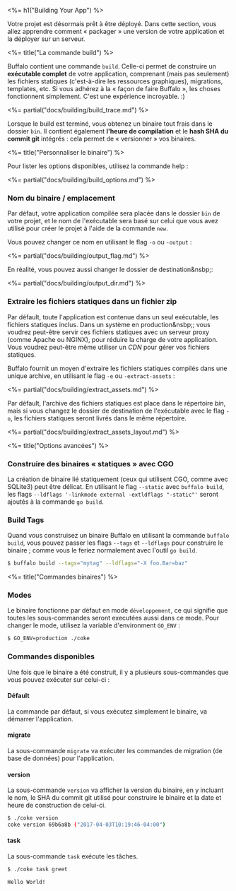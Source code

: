 <%= h1("Building Your App") %>

Votre projet est désormais prêt à être déployé. Dans cette section, vous allez apprendre comment «&nbsp;packager&nbsp;» une version de votre application et la déployer sur un serveur.

<%= title("La commande build") %>

Buffalo contient une commande `build`. Celle-ci permet de construire un **exécutable complet** de votre application, comprenant (mais pas seulement) les fichiers statiques (c'est-à-dire les ressources graphiques), migrations, templates, etc. Si vous adhérez à la «&nbsp;façon de faire Buffalo&nbsp;», les choses fonctionnent simplement. C'est une expérience incroyable. :)

<%= partial("docs/building/build_trace.md") %>

Lorsque le build est terminé, vous obtenez un binaire tout frais dans le dossier `bin`. Il contient également **l'heure de compilation** et le **hash SHA du commit git** intégrés&nbsp;: cela permet de «&nbsp;versionner&nbsp;» vos binaires.

<%= title("Personnaliser le binaire") %>

Pour lister les options disponibles, utilisez la commande help&nbsp;:

<%= partial("docs/building/build_options.md") %>

### Nom du binaire / emplacement

Par défaut, votre application compilée sera placée dans le dossier `bin` de votre projet, et le nom de l'exécutable sera basé sur celui que vous avez utilisé pour créer le projet à l'aide de la commande `new`.

Vous pouvez changer ce nom en utilisant le flag `-o` ou `-output`&nbsp;:

<%= partial("docs/building/output_flag.md") %>

En réalité, vous pouvez aussi changer le dossier de destination&nsbp;:

<%= partial("docs/building/output_dir.md") %>

### Extraire les fichiers statiques dans un fichier zip

Par défault, toute l'application est contenue dans un seul exécutable, les fichiers statiques inclus. Dans un système en production&nsbp;; vous voudrez peut-être servir ces fichiers statiques avec un serveur proxy (comme Apache ou NGINX), pour réduire la charge de votre application. Vous voudrez peut-être même utiliser un *CDN* pour gérer vos fichiers statiques.

Buffalo fournit un moyen d'extraire les fichiers statiques compilés dans une unique archive, en utilisant le flag `-e` ou `-extract-assets`&nbsp;:

<%= partial("docs/building/extract_assets.md") %>

Par défault, l'archive des fichiers statiques est place dans le répertoire *bin*, mais si vous changez le dossier de destination de l'exécutable avec le flag `-o`, les fichiers statiques seront livrés dans le même répertoire.

<%= partial("docs/building/extract_assets_layout.md") %>

<%= title("Options avancées") %>

### Construire des binaires « statiques » avec CGO

La création de binaire lié statiquement (ceux qui utilisent CGO, comme avec SQLite3) peut être délicat. En utilisant le flag `--static` avec `buffalo build`, les flags `--ldflags '-linkmode external -extldflags "-static"'` seront ajoutés à la commande `go build`.

### Build Tags

Quand vous construisez un binaire Buffalo en utilisant la commande `buffalo build`, vous pouvez passer les flags `--tags` et `--ldflags` pour construire le binaire&nbsp;; comme vous le feriez normalement avec l'outil `go build`.

```bash
$ buffalo build --tags="mytag" --ldflags="-X foo.Bar=baz"
```

<%= title("Commandes binaires") %>

### Modes
Le binaire fonctionne par défaut en mode `développement`, ce qui signifie que toutes les sous-commandes seront executées aussi dans ce mode. Pour changer le mode, utilisez la variable d'environment `GO_ENV`&nbsp;:

```bash
$ GO_ENV=production ./coke
```

### Commandes disponibles

Une fois que le binaire a été construit, il y a plusieurs sous-commandes que vous pouvez exécuter sur celui-ci&nbsp;:

#### Défault

La commande par défaut, si vous exécutez simplement le binaire, va démarrer l'application.

#### migrate

La sous-commande `migrate` va exécuter les commandes de migration (de base de données) pour l'application.

#### version

La sous-commande `version` va afficher la version du binaire, en y incluant le nom, le SHA du commit git utilisé pour construire le binaire et la date et heure de construction de celui-ci.

```bash
$ ./coke version
coke version 69b6a8b ("2017-04-03T10:19:46-04:00")
```

#### task

La sous-commande `task` exécute les tâches.

```bash
$ ./coke task greet

Hello World!
```
